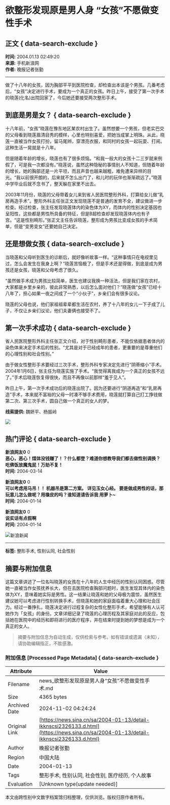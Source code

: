 # 欲整形发现原是男人身 “女孩”不愿做变性手术

## 正文 { data-search-exclude }


**时间:** 2004.01.13 02:49:20  
**来源:** 手机新浪网  
**作者:** 晚报记者张勤  

---

做了十八年的女孩，因为胸部平平到医院检查，却检查出本该是个男孩。几番考虑后，“女孩”决定进行手术，要成为一个真正的女孩。昨日上午，接受了第一次手术的晓莲(化名)出院回家了，今后她还要接受两次整形手术。

## 到底是男是女？ { data-search-exclude }

十八年前，“女孩”晓莲在豫东地区某农村出生了。虽然想要一个男孩，但老实巴交的父母看到晓莲眉清目秀的模样，心里也特别喜爱，把她当成掌上明珠。从此，晓莲一直被当作女孩打扮，留马尾辫，穿漂亮衣服，和同村的女孩一起玩耍、打闹。这种生活一晃就是十八年。

但是随着年龄的增长，晓莲也有了很多烦恼。“和我一般大的女孩十二三岁就来例假了，可是我一次都没有。”晓莲说，虽然这种隐秘的事情别人不知道，但随着年龄的增长，她的胸部还是一片平坦，而且声音也越来越粗，难免遭来异样的目光。“我以前很开朗的，后来就不怎么出门了，和儿时的玩伴也渐渐疏远了。”晓莲中学毕业后就不念书了，整天躲在家里不出去。

2003年11月份，晓莲的父母带着女儿来到省人民医院整形外科，打算给女儿做“乳房再造手术”。整形外科主任张正文发现晓莲不是普通的发育不全，建议做进一步检查。经过检查，张主任发现晓莲体内的染色体为XY，而体内的性别决定基因也呈阳性，这些都是男性所具备的特征，但是B超检查却发现晓莲体内也有子宫。“这是性别畸形。”张正文主任告诉晓莲，整形成为男孩比变成女孩的手术简单，但是“变男变女”还要她自己决定。

## 还是想做女孩 { data-search-exclude }

当晓莲和父母听到医生的诊断后，就好像听故事一样。“这种事情只在电视里见过，怎么会发生在我身上啊？”晓莲苦恼极了，但是手术还是得做，到底是成为男孩还是女孩，晓莲和父母考虑了很久。

“虽然做手术成为男孩比较简单，医生也建议我换一种活法，但是我们家在农村，大家都是乡里乡亲的，彼此非常熟悉，以后怎么面对他们？”晓莲做“女孩”已经十八年了，担心如果一夜之间成了一个“小伙子”，乡亲们会有很多议论。

晓莲的父母也说，他们家祖祖辈辈都生活在农村，养了十八年的女儿一下子成了儿子，不仅让乡亲们议论，他们夫妻俩也接受不了。

## 第一次手术成功 { data-search-exclude }

省人民医院整形外科主任张正文介绍，对于性别畸形患者，不能仅依据患者体内的染色体来决定手术后的性别。“尤其是对于已经成年的患者，更重要的是尊重他们的心理性别和社会性别。”

由于做女性整形手术要经过三次手术，整形外科专家决定先进行“阴蒂缩小”手术。2004年1月6日，张主任为晓莲实施了手术。“我觉得离我成为一个真正的女孩不远了。”手术后晓莲恢复得很快，而且不再像以前那样“羞于见人”。

昨日上午，第一次手术成功后的晓莲出院了。因为还要进行“阴道再造”和“乳房再造”手术，本来就不富裕的父母一时凑不够手术费用，晓莲就打算自己打工挣钱做第二次、第三次手术，圆自己做一个真正的女人的梦。

**线索提供:** 魏妍平、杨振岭  

![](https://n.sinaimg.cn/default/2fb77759/20151125/320X320.png)

## 热门评论 { data-search-exclude }

**新浪网友0** 0  
**恶心，恶心！煤体没钱赚了！？什么都登？难道你想教导我们都去做性别调换？ 吃佛饭放魔鬼屁！万劫不复！**  
**时间:** 2004-03-14  

**新浪网友0** 0  
**可以考虑用马吊！！ 机器吊是第二方案。 详见玉女心经。 要是做成男性的话，那玩意儿怎么做呢？用橡皮的吗？谁知道请告诉我 用萝卜~**  
**时间:** 2004-01-14  

**新浪网友0** 0  
**说实话有点假啊**  
**时间:** 2004-01-14  

![新浪新闻](https://n.sinaimg.cn/default/80905340/20200331/sinalogo.png)  

--- 

**标签:** 整形手术, 性别认同, 社会性别
<!-- tcd_original_link https://news.sina.cn/sa/2004-01-13/detail-ikknscsi2326133.d.html -->
## 摘要与附加信息

<!-- tcd_abstract -->
这篇文章讲述了一位名叫晓莲的女孩在十八年的人生中经历的性别认同困惑。尽管她一直被当作女孩抚养长大，但在去医院检查胸部问题时，医生发现其体内的染色体为XY，意味着她实际是男性。这一结果让晓莲和她的父母极为震惊，虽然医生建议她可以考虑进行性别转换手术，但晓莲和她的家庭面临着重大心理和社会压力。经过一番挣扎，晓莲决定进行过程复杂的女性化整形手术，希望能够有人认可她作为「女孩」的身份。文章详细记录了晓莲的心理历程及其家庭对此的反应，包括她在医院中的经历和即将进行的医疗程序，并在结束时提到她的梦想是成为一个真正的女人。
<!-- tcd_abstract_end -->

> 摘要与附加信息为自动生成，仅供检索与参考。如有错误或遗漏（未知），请协助编辑指正，不胜感激。

### 附加信息 [Processed Page Metadata] { data-search-exclude }

| Attribute       | Value                                  |
|-----------------|----------------------------------------|
| Filename        | news_欲整形发现原是男人身“女孩”不愿做变性手术.md                             |
| Size            | 4365 bytes                           |
| Archived Date   | 2024-11-02 04:24:24                             |
| Original Link   | [https://news.sina.cn/sa/2004-01-13/detail-ikknscsi2326133.d.html](https://news.sina.cn/sa/2004-01-13/detail-ikknscsi2326133.d.html)                       |
| Author          | 晚报记者张勤                               |
| Region          | 中国大陆                               |
| Date            | 2004-01-13                                 |
| Tags            | 整形手术, 性别认同, 社会性别, 医疗经历, 个人故事                                 |
| Evaluation            | [Unknown type(update needed)]                                 |
<!-- tcd_table_end -->

本文由跨性别中文数字档案馆归档整理，仅供浏览。版权归原作者所有。
